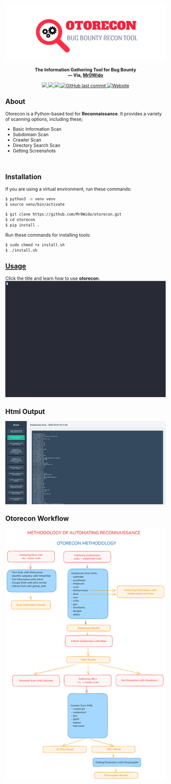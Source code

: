 ![otorecon](img/logo.jpeg)

<p align="center">
  <b>The Information Gathering Tool for Bug Bounty</b>
  <br>
  <b>
    &mdash; Via, <a href="https://github.com/Mr0Wido">Mr0Wido</a>
  </b>
</p>
<p align="center">
    <a href="https://docs.python.org/3/download.html">
        <img src="https://img.shields.io/badge/Python-3.x-blue.svg">
    </a>
    <a href="https://github.com/Mr0Wido/otorecon/releases">
        <img src="https://img.shields.io/badge/Version-v1.1%20(stable)-blue.svg">
    </a>
    <a href="https://github.com/Mr0Wido/otorecon/">
        <img src="https://img.shields.io/badge/License-MIT-yellow.svg">
    </a>
    <a href="https://github.com/Mr0Wido/otorecon">
        <img alt="GitHub last commit" src="https://img.shields.io/github/last-commit/Mr0wido/otorecon">
    </a>
    <a href="https://mr0wido.github.io"> 
        <img alt="Website" src="https://img.shields.io/website?url=https%3A%2F%2Fmr0wido.github.io">
    </a>
</p>

## About

Otorecon is a Python-based tool for __Reconnaissance__. It provides a variety of scanning options, including these;

- Basic Information Scan
- Subdomain Scan
- Crawler Scan
- Directory Search Scan
- Getting Screenshots

<br>

## Installation

If you are using a virtual environment, run these commands:

```bash
$ python3 -m venv venv
$ source venv/bin/activate  
```

```bash
$ git clone https://github.com/Mr0Wido/otorecon.git
$ cd otorecon
$ pip install .
```

Run these commands for installing tools:

```bash
$ sudo chmod +x install.sh
$ ./install.sh
```

## [Usage](https://github.com/Mr0Wido/otorecon/wiki/Usage)
Click the title and learn how to use __otorecon__.
![crawler](img/crawler.gif)

## Html Output
![html](img/htmlout.png)



## Otorecon Workflow
![otorecon_workflow](img/otorecon.png)
